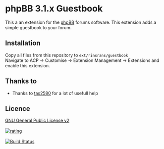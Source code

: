 # phpBB 3.1.x Guestbook
This a an extension for the <a href="https://github.com/phpbb/phpbb">phpBB</a> forums software. This extension adds a simple guestbook to your forum.

Installation
----
Copy all files from this repository to <code>ext/rinsrans/guestbook</code><br />
Navigate to ACP -> Customise -> Extension Management -> Extensions and enable this extension.

Thanks to
-------
- Thanks to <a href="https://tas2580.net">tas2580</a> for a lot of usefull help

Licence
-----
<a href="http://opensource.org/licenses/gpl-2.0.php">GNU General Public License v2</a>
<br /><br />
<a href="https://phpbb-extensions.ga/extensions/rinsrans/phpBB-guestbook.html">
    <img src="https://phpbb-extensions.ga/rinsrans/phpBB-guestbook.png" alt="rating" />
</a>
<br /><br />
[![Build Status](https://travis-ci.org/rinsrans/phpBB-guestbook.svg)](https://travis-ci.org/rinsrans/phpBB-guestbook)